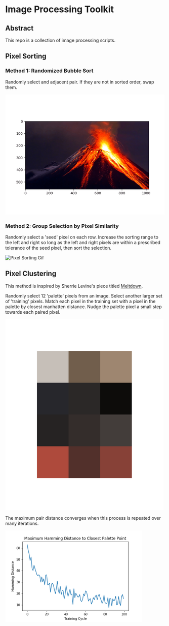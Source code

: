 # Image Processing Toolkit

## Abstract

This repo is a collection of image processing scripts.

## Pixel Sorting

### Method 1: Randomized Bubble Sort

Randomly select and adjacent pair. If they are not in sorted order, swap them.

![Pixel Sorting Gif](/PixelSorting/Show/BubbleSort.gif?)

### Method 2: Group Selection by Pixel Similarity

Randomly select a 'seed' pixel on each row. Increase the sorting range to the left and right so long as the left and right pixels are within a prescribed tolerance of the seed pixel, then sort the selection.

![Pixel Sorting Gif](/PixelSorting/Show/SelectSort.gif?)

## Pixel Clustering

This method is inspired by Sherrie Levine's piece titled [Meltdown](https://www.moma.org/collection/works/65711).

Randomly select 12 'palette' pixels from an image. Select another larger set of 'training' pixels. Match each pixel in the training set with a pixel in the palette by closest manhatten distance. Nudge the palette pixel a small step towards each paired pixel.

![Pixel Clustering Image](/PixelClustering/Show/PixelClustering.png)

The maximum pair distance converges when this process is repeated over many iterations.

![Cluster Convergence](/PixelClustering/Show/ClusterConvergence.png)
